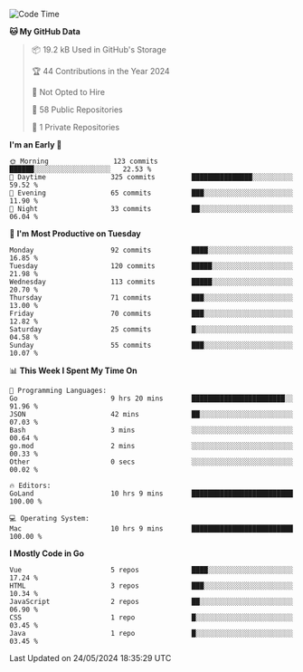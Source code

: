 <!--START_SECTION:waka-->
![Code Time](http://img.shields.io/badge/Code%20Time-1%2C103%20hrs%2020%20mins-blue)

**🐱 My GitHub Data** 

> 📦 19.2 kB Used in GitHub's Storage 
 > 
> 🏆 44 Contributions in the Year 2024
 > 
> 🚫 Not Opted to Hire
 > 
> 📜 58 Public Repositories 
 > 
> 🔑 1 Private Repositories 
 > 
**I'm an Early 🐤** 

```text
🌞 Morning                123 commits         ██████░░░░░░░░░░░░░░░░░░░   22.53 % 
🌆 Daytime                325 commits         ███████████████░░░░░░░░░░   59.52 % 
🌃 Evening                65 commits          ███░░░░░░░░░░░░░░░░░░░░░░   11.90 % 
🌙 Night                  33 commits          ██░░░░░░░░░░░░░░░░░░░░░░░   06.04 % 
```
📅 **I'm Most Productive on Tuesday** 

```text
Monday                   92 commits          ████░░░░░░░░░░░░░░░░░░░░░   16.85 % 
Tuesday                  120 commits         █████░░░░░░░░░░░░░░░░░░░░   21.98 % 
Wednesday                113 commits         █████░░░░░░░░░░░░░░░░░░░░   20.70 % 
Thursday                 71 commits          ███░░░░░░░░░░░░░░░░░░░░░░   13.00 % 
Friday                   70 commits          ███░░░░░░░░░░░░░░░░░░░░░░   12.82 % 
Saturday                 25 commits          █░░░░░░░░░░░░░░░░░░░░░░░░   04.58 % 
Sunday                   55 commits          ███░░░░░░░░░░░░░░░░░░░░░░   10.07 % 
```


📊 **This Week I Spent My Time On** 

```text
💬 Programming Languages: 
Go                       9 hrs 20 mins       ███████████████████████░░   91.96 % 
JSON                     42 mins             ██░░░░░░░░░░░░░░░░░░░░░░░   07.03 % 
Bash                     3 mins              ░░░░░░░░░░░░░░░░░░░░░░░░░   00.64 % 
go.mod                   2 mins              ░░░░░░░░░░░░░░░░░░░░░░░░░   00.33 % 
Other                    0 secs              ░░░░░░░░░░░░░░░░░░░░░░░░░   00.02 % 

🔥 Editors: 
GoLand                   10 hrs 9 mins       █████████████████████████   100.00 % 

💻 Operating System: 
Mac                      10 hrs 9 mins       █████████████████████████   100.00 % 
```

**I Mostly Code in Go** 

```text
Vue                      5 repos             ████░░░░░░░░░░░░░░░░░░░░░   17.24 % 
HTML                     3 repos             ███░░░░░░░░░░░░░░░░░░░░░░   10.34 % 
JavaScript               2 repos             ██░░░░░░░░░░░░░░░░░░░░░░░   06.90 % 
CSS                      1 repo              █░░░░░░░░░░░░░░░░░░░░░░░░   03.45 % 
Java                     1 repo              █░░░░░░░░░░░░░░░░░░░░░░░░   03.45 % 
```




 Last Updated on 24/05/2024 18:35:29 UTC
<!--END_SECTION:waka-->
